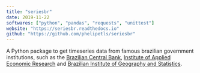 ```yaml
---
title: "seriesbr"
date: 2019-11-22
softwares: ["python", "pandas", "requests", "unittest"]
website: "https://seriesbr.readthedocs.io"
github: "https://github.com/phelipetls/seriesbr"
---
```


A Python package to get timeseries data from famous brazilian government
institutions, such as the [Brazilian Central
Bank](https://www3.bcb.gov.br/sgspub), [Institute of Applied Economic
Research](http://ipeadata.gov.br/beta3/) and [Brazilian Institute of Geography
and Statistics](https://sidra.ibge.gov.br/home/ipp/brasil).
